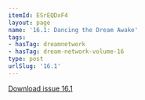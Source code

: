 ```yaml
---
itemId: ESrEQDxF4
layout: page
name: '16.1: Dancing the Dream Awake'
tags:
- hasTag: dreamnetwork
- hasTag: dream-network-volume-16
type: post
urlSlug: '16.1'
---
```

<a href="../files/pdfs/Volume_16/16.1-Dream-Network-Vol-16-No-1.pdf" download="">Download issue 16.1</a>